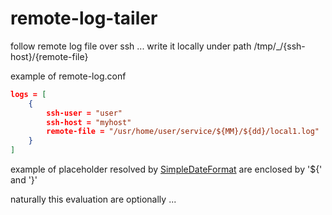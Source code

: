 # remote-log-tailer

follow remote log file over ssh ... write it locally under path /tmp/_/{ssh-host}/{remote-file}

example of remote-log.conf

```json
logs = [
    {
        ssh-user = "user"
        ssh-host = "myhost"
        remote-file = "/usr/home/user/service/${MM}/${dd}/local1.log"
    }
]
```

example of placeholder resolved by [SimpleDateFormat](https://docs.oracle.com/javase/7/docs/api/java/text/SimpleDateFormat.html) are enclosed by '${' and '}'

naturally this evaluation are optionally ... 
